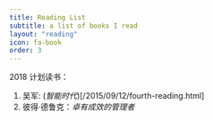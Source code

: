 ```yaml
---
title: Reading List
subtitle: a list of books I read
layout: "reading"
icon: fa-book
order: 3
---
```


2018 计划读书：
1. 吴军: (*智能时代*)[/2015/09/12/fourth-reading.html]
2. 彼得·德鲁克：*卓有成效的管理者*